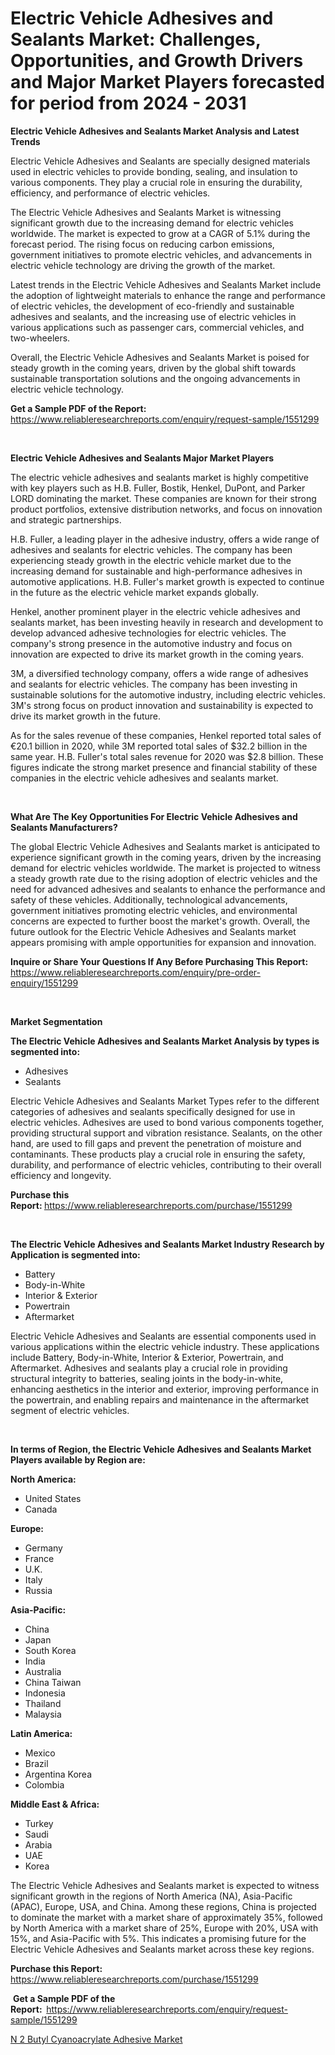 <p><h1>Electric Vehicle Adhesives and Sealants Market: Challenges, Opportunities, and Growth Drivers and Major Market Players forecasted for period from 2024 - 2031</h1></p><p><strong>Electric Vehicle Adhesives and Sealants Market Analysis and Latest Trends</strong></p>
<p><p>Electric Vehicle Adhesives and Sealants are specially designed materials used in electric vehicles to provide bonding, sealing, and insulation to various components. They play a crucial role in ensuring the durability, efficiency, and performance of electric vehicles.</p><p>The Electric Vehicle Adhesives and Sealants Market is witnessing significant growth due to the increasing demand for electric vehicles worldwide. The market is expected to grow at a CAGR of 5.1% during the forecast period. The rising focus on reducing carbon emissions, government initiatives to promote electric vehicles, and advancements in electric vehicle technology are driving the growth of the market.</p><p>Latest trends in the Electric Vehicle Adhesives and Sealants Market include the adoption of lightweight materials to enhance the range and performance of electric vehicles, the development of eco-friendly and sustainable adhesives and sealants, and the increasing use of electric vehicles in various applications such as passenger cars, commercial vehicles, and two-wheelers.</p><p>Overall, the Electric Vehicle Adhesives and Sealants Market is poised for steady growth in the coming years, driven by the global shift towards sustainable transportation solutions and the ongoing advancements in electric vehicle technology.</p></p>
<p><strong>Get a Sample PDF of the Report:&nbsp;</strong> <a href="https://www.reliableresearchreports.com/enquiry/request-sample/1551299">https://www.reliableresearchreports.com/enquiry/request-sample/1551299</a></p>
<p>&nbsp;</p>
<p><strong>Electric Vehicle Adhesives and Sealants Major Market Players</strong></p>
<p><p>The electric vehicle adhesives and sealants market is highly competitive with key players such as H.B. Fuller, Bostik, Henkel, DuPont, and Parker LORD dominating the market. These companies are known for their strong product portfolios, extensive distribution networks, and focus on innovation and strategic partnerships.</p><p>H.B. Fuller, a leading player in the adhesive industry, offers a wide range of adhesives and sealants for electric vehicles. The company has been experiencing steady growth in the electric vehicle market due to the increasing demand for sustainable and high-performance adhesives in automotive applications. H.B. Fuller's market growth is expected to continue in the future as the electric vehicle market expands globally.</p><p>Henkel, another prominent player in the electric vehicle adhesives and sealants market, has been investing heavily in research and development to develop advanced adhesive technologies for electric vehicles. The company's strong presence in the automotive industry and focus on innovation are expected to drive its market growth in the coming years.</p><p>3M, a diversified technology company, offers a wide range of adhesives and sealants for electric vehicles. The company has been investing in sustainable solutions for the automotive industry, including electric vehicles. 3M's strong focus on product innovation and sustainability is expected to drive its market growth in the future.</p><p>As for the sales revenue of these companies, Henkel reported total sales of €20.1 billion in 2020, while 3M reported total sales of $32.2 billion in the same year. H.B. Fuller's total sales revenue for 2020 was $2.8 billion. These figures indicate the strong market presence and financial stability of these companies in the electric vehicle adhesives and sealants market.</p></p>
<p>&nbsp;</p>
<p><strong>What Are The Key Opportunities For Electric Vehicle Adhesives and Sealants Manufacturers?</strong></p>
<p><p>The global Electric Vehicle Adhesives and Sealants market is anticipated to experience significant growth in the coming years, driven by the increasing demand for electric vehicles worldwide. The market is projected to witness a steady growth rate due to the rising adoption of electric vehicles and the need for advanced adhesives and sealants to enhance the performance and safety of these vehicles. Additionally, technological advancements, government initiatives promoting electric vehicles, and environmental concerns are expected to further boost the market's growth. Overall, the future outlook for the Electric Vehicle Adhesives and Sealants market appears promising with ample opportunities for expansion and innovation.</p></p>
<p><strong>Inquire or Share Your Questions If Any Before Purchasing This Report:</strong> <a href="https://www.reliableresearchreports.com/enquiry/pre-order-enquiry/1551299">https://www.reliableresearchreports.com/enquiry/pre-order-enquiry/1551299</a></p>
<p>&nbsp;</p>
<p><strong>Market Segmentation</strong></p>
<p><strong>The Electric Vehicle Adhesives and Sealants Market Analysis by types is segmented into:</strong></p>
<p><ul><li>Adhesives</li><li>Sealants</li></ul></p>
<p><p>Electric Vehicle Adhesives and Sealants Market Types refer to the different categories of adhesives and sealants specifically designed for use in electric vehicles. Adhesives are used to bond various components together, providing structural support and vibration resistance. Sealants, on the other hand, are used to fill gaps and prevent the penetration of moisture and contaminants. These products play a crucial role in ensuring the safety, durability, and performance of electric vehicles, contributing to their overall efficiency and longevity.</p></p>
<p><strong>Purchase this Report:&nbsp;</strong><a href="https://www.reliableresearchreports.com/purchase/1551299">https://www.reliableresearchreports.com/purchase/1551299</a></p>
<p>&nbsp;</p>
<p><strong>The Electric Vehicle Adhesives and Sealants Market Industry Research by Application is segmented into:</strong></p>
<p><ul><li>Battery</li><li>Body-in-White</li><li>Interior & Exterior</li><li>Powertrain</li><li>Aftermarket</li></ul></p>
<p><p>Electric Vehicle Adhesives and Sealants are essential components used in various applications within the electric vehicle industry. These applications include Battery, Body-in-White, Interior & Exterior, Powertrain, and Aftermarket. Adhesives and sealants play a crucial role in providing structural integrity to batteries, sealing joints in the body-in-white, enhancing aesthetics in the interior and exterior, improving performance in the powertrain, and enabling repairs and maintenance in the aftermarket segment of electric vehicles.</p></p>
<p>&nbsp;</p>
<p><strong>In terms of Region, the Electric Vehicle Adhesives and Sealants Market Players available by Region are:</strong></p>
<p>
    <p> <strong> North America: </strong>
        <ul>
            <li>United States</li>
            <li>Canada</li>
        </ul>
        </p> 
    <p> <strong> Europe: </strong>
        <ul>
            <li>Germany</li>
            <li>France</li>
            <li>U.K.</li>
            <li>Italy</li>
            <li>Russia</li>
        </ul>
        </p> 
    <p> <strong> Asia-Pacific: </strong>
        <ul>
            <li>China</li>
            <li>Japan</li>
            <li>South Korea</li>
            <li>India</li>
            <li>Australia</li>
            <li>China Taiwan</li>
            <li>Indonesia</li>
            <li>Thailand</li>
            <li>Malaysia</li>
        </ul>
        </p> 
    <p> <strong> Latin America: </strong>
        <ul>
            <li>Mexico</li>
            <li>Brazil</li>
            <li>Argentina Korea</li>
            <li>Colombia</li>
        </ul>
        </p> 
    <p> <strong> Middle East & Africa: </strong>
        <ul>
            <li>Turkey</li>
            <li>Saudi</li>
            <li>Arabia</li>
            <li>UAE</li>
            <li>Korea</li>
        </ul>
    </p>
    </p>
<p><p>The Electric Vehicle Adhesives and Sealants market is expected to witness significant growth in the regions of North America (NA), Asia-Pacific (APAC), Europe, USA, and China. Among these regions, China is projected to dominate the market with a market share of approximately 35%, followed by North America with a market share of 25%, Europe with 20%, USA with 15%, and Asia-Pacific with 5%. This indicates a promising future for the Electric Vehicle Adhesives and Sealants market across these key regions.</p></p>
<p><strong>Purchase this Report: </strong><a href="https://www.reliableresearchreports.com/purchase/1551299">https://www.reliableresearchreports.com/purchase/1551299</a></p>
<p>&nbsp;<strong>Get a Sample PDF of the Report:&nbsp;&nbsp;</strong><a href="https://www.reliableresearchreports.com/enquiry/request-sample/1551299">https://www.reliableresearchreports.com/enquiry/request-sample/1551299</a></p>
<p><strong></strong></p>
<p><p><a href="https://pretty-mail-caf.notion.site/N-2-Butyl-Cyanoacrylate-Adhesive-Market-Insights-Market-Players-and-Forecast-Till-2031-bfe653336054483bb13f66a44301a588">N 2 Butyl Cyanoacrylate Adhesive Market</a></p></p>